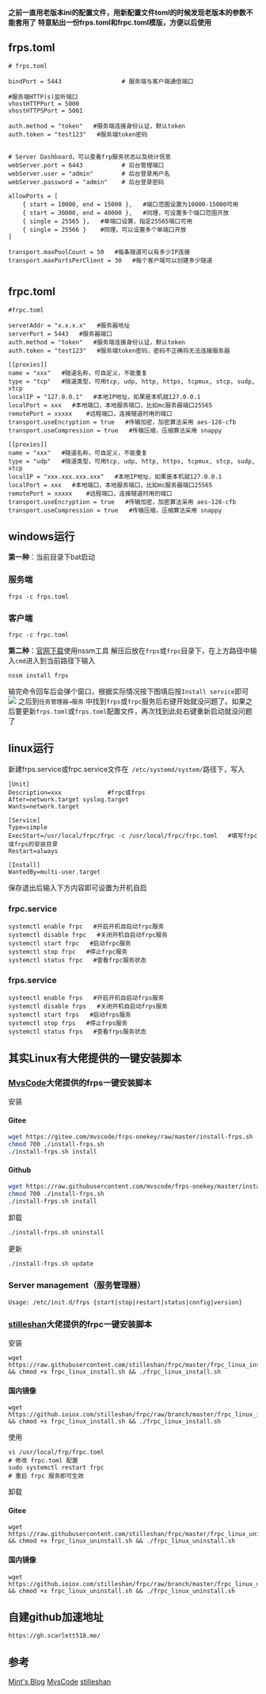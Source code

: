 **之前一直用老版本ini的配置文件，用新配置文件toml的时候发现老版本的参数不能套用了**
**特意贴出一份frps.toml和frpc.toml模版，方便以后使用**
## frps.toml
```
# frps.toml

bindPort = 5443 				# 服务端与客户端通信端口

#服务端HTTP(s)监听端口
vhostHTTPPort = 5000
vhostHTTPSPort = 5001

auth.method = "token"   #服务端连接身份认证，默认token
auth.token = "test123"   #服务端token密码


# Server Dashboard，可以查看frp服务状态以及统计信息
webServer.port = 6443 			# 后台管理端口
webServer.user = "admin"		# 后台登录用户名
webServer.password = "admin"	# 后台登录密码

allowPorts = [
    { start = 10000, end = 15000 },   #端口范围设置为10000-15000可用
    { start = 30000, end = 40000 },   #同理，可设置多个端口范围开放
    { single = 25565 },   #单端口设置，指定25565端口可用
    { single = 25566 }    #同理，可以设置多个单端口开放
]

transport.maxPoolCount = 50   #每条隧道可以有多少IP连接
transport.maxPortsPerClient = 30   #每个客户端可以创建多少隧道


```
## frpc.toml
```
#frpc.toml

serverAddr = "x.x.x.x"   #服务器地址
serverPort = 5443   #服务器端口
auth.method = "token"   #服务端连接身份认证，默认token
auth.token = "test123"   #服务端token密码，密码不正确将无法连接服务器

[[proxies]]
name = "xxx"   #隧道名称，可自定义，不能重复
type = "tcp"   #隧道类型，可用tcp, udp, http, https, tcpmux, stcp, sudp, xtcp
localIP = "127.0.0.1"   #本地IP地址，如果是本机就127.0.0.1
localPort = xxx   #本地端口，本地服务端口，比如mc服务器端口25565
remotePort = xxxxx    #远程端口，连接隧道时用的端口
transport.useEncryption = true   #传输加密，加密算法采用 aes-128-cfb
transport.useCompression = true   #传输压缩，压缩算法采用 snappy

[[proxies]]
name = "xxx"   #隧道名称，可自定义，不能重复
type = "udp"   #隧道类型，可用tcp, udp, http, https, tcpmux, stcp, sudp, xtcp
localIP = "xxx.xxx.xxx.xxx"   #本地IP地址，如果是本机就127.0.0.1
localPort = xxx   #本地端口，本地服务端口，比如mc服务器端口25565
remotePort = xxxxx    #远程端口，连接隧道时用的端口
transport.useEncryption = true   #传输加密，加密算法采用 aes-128-cfb
transport.useCompression = true   #传输压缩，压缩算法采用 snappy

```
## windows运行
**第一种**：当前目录下bat启动
### 服务端
```
frps -c frps.toml
```
### 客户端
```
frpc -c frpc.toml
```
**第二种**：[官网下载](https://www.nssm.cc/download)使用nssm工具
解压后放在`frps`或`frpc`目录下，在上方路径中输入`cmd`进入到当前路径下输入
```
nssm install frps
```
输完命令回车后会弹个窗口，根据实际情况按下图填后按`Install service`即可
![](https://image.scarlett518.me/file/ff5eea24e4a88aec8188d.jpg)
之后到`任务管理器→服务` 中找到`frps`或`frpc`服务后右键开始就没问题了。如果之后要更新`frps.toml`或`frps.toml`配置文件，再次找到此处右键重新启动就没问题了

## linux运行
新建frps.service或frpc.service文件在` /etc/systemd/system/`路径下，写入
```
[Unit]
Description=xxx             #frpc或frps
After=network.target syslog.target
Wants=network.target

[Service]
Type=simple
ExecStart=/usr/local/frpc/frpc -c /usr/local/frpc/frpc.toml   #填写frpc或frps的安装目录
Restart=always

[Install]
WantedBy=multi-user.target
```
保存退出后输入下方内容即可设置为开机自启
### frpc.service
```
systemctl enable frpc   #开启开机自启动frpc服务
systemctl disable frpc   #关闭开机自启动frpc服务
systemctl start frpc   #启动frpc服务
systemctl stop frpc   #停止frpc服务
systemctl status frpc   #查看frpc服务状态
```
### frps.service
```
systemctl enable frps   #开启开机自启动frps服务
systemctl disable frps   #关闭开机自启动frps服务
systemctl start frps   #启动frps服务
systemctl stop frps   #停止frps服务
systemctl status frps   #查看frps服务状态
```
## 其实Linux有大佬提供的一键安装脚本
### [MvsCode](https://github.com/MvsCode)大佬提供的frps一键安装脚本
安装

#### Gitee
```Bash
wget https://gitee.com/mvscode/frps-onekey/raw/master/install-frps.sh -O ./install-frps.sh
chmod 700 ./install-frps.sh
./install-frps.sh install
```
#### Github
```Bash
wget https://raw.githubusercontent.com/mvscode/frps-onekey/master/install-frps.sh -O ./install-frps.sh
chmod 700 ./install-frps.sh
./install-frps.sh install
```
卸载
```Bash
./install-frps.sh uninstall
```
更新
```Bash
./install-frps.sh update
```
### Server management（服务管理器）
```Bash
Usage: /etc/init.d/frps {start|stop|restart|status|config|version}
```
### [stilleshan](https://github.com/stilleshan)大佬提供的frpc一键安装脚本
安装
```shell
wget https://raw.githubusercontent.com/stilleshan/frpc/master/frpc_linux_install.sh && chmod +x frpc_linux_install.sh && ./frpc_linux_install.sh
```
#### 国内镜像
```
wget https://github.ioiox.com/stilleshan/frpc/raw/branch/master/frpc_linux_install.sh && chmod +x frpc_linux_install.sh && ./frpc_linux_install.sh
```
使用
```shell
vi /usr/local/frp/frpc.toml
# 修改 frpc.toml 配置
sudo systemctl restart frpc
# 重启 frpc 服务即可生效
```
卸载
#### Gitee
```
wget https://raw.githubusercontent.com/stilleshan/frpc/master/frpc_linux_uninstall.sh && chmod +x frpc_linux_uninstall.sh && ./frpc_linux_uninstall.sh
```
#### 国内镜像
```
wget https://github.ioiox.com/stilleshan/frpc/raw/branch/master/frpc_linux_uninstall.sh && chmod +x frpc_linux_uninstall.sh && ./frpc_linux_uninstall.sh
```

## 自建github加速地址
```
https://gh.scarlett518.me/
```

## 参考
[Mint's Blog](https://blog.hoshiroko.com/archives/37f497acabc8/)
[MvsCode](https://github.com/MvsCode/frps-onekey)
[stilleshan](https://github.com/stilleshan/frpc)